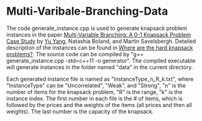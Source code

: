 # Multi-Varibale-Branching-Data
The code generate_instance.cpp is used to generate knapsack problem instances in the paper [Multi-Variable Branching: A 0-1 Knapsack Problem Case Study](http://www.optimization-online.org/DB_FILE/2019/10/7431.pdf) by [Yu Yang](https://sites.google.com/view/yu-yang), Natashia Boland, and Martin Savelsbergh. Detailed description of the instances can be found in [Where are the hard knapsack problems?](https://reader.elsevier.com/reader/sd/pii/S030505480400036X?token=4C179054129651AF55FBE796262E3E7F591702CA18E7F3188D007C05F2A2061C4C313EA68C029682645641ED9BC86FD3). The source code can be compiled by "g++ generate_instance.cpp -std=c++11 -o generator". The compiled executable will generate instances in the folder named "data" in the current directory. 

Each generated instance file is named as "InstanceType_n_R_k.txt", where "InstanceType" can be "Uncorrelated", "Weak", and "Strong", "n" is the number of items for the knapsack problem, "R" is the range, "k" is the instance index. The first number in each file is the # of items, which is followed by the prices and the weights of the items (all prices and then all weights). The last number is the capacity of the knapsack.

